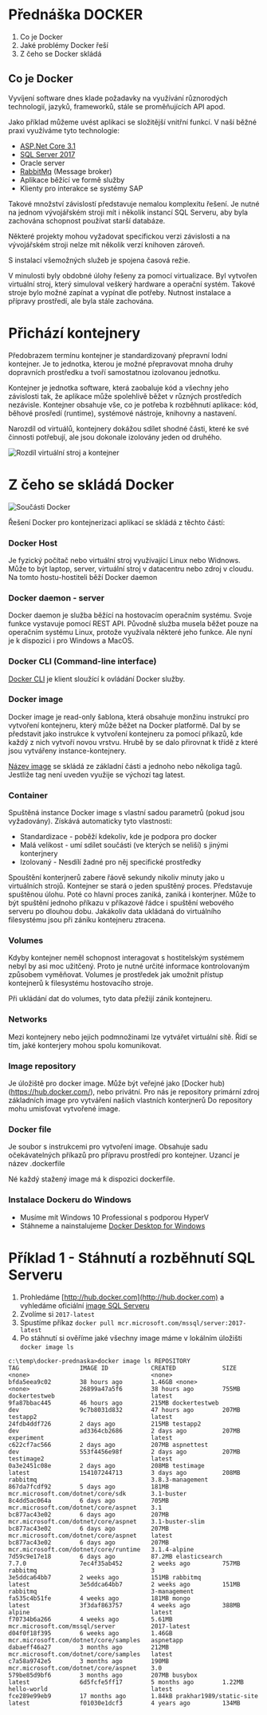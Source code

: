 # Přednáška DOCKER

1. Co je Docker
2. Jaké problémy Docker řeší
3. Z čeho se Docker skládá
## Co je Docker

Vyvíjení software dnes klade požadavky na využívání různorodých technologií, jazyků, frameworků, stále se proměňujících API apod.

Jako příklad můžeme uvést aplikaci se složitější vnitřní funkcí. V naší běžné praxi využíváme tyto technologie:
- [ASP.Net Core 3.1](https://docs.microsoft.com/en-us/aspnet/core/introduction-to-aspnet-core?view=aspnetcore-3.1)
- [SQL Server 2017](https://www.microsoft.com/en-us/sql-server/sql-server-2017)
- Oracle server
- [RabbitMq](https://www.rabbitmq.com/) (Message broker)
- Aplikace běžící ve formě služby
- Klienty pro interakce se systémy SAP

Takové množství závislostí představuje nemalou komplexitu řešení. Je nutné na jednom vývojářském stroji mít i několik 
instancí SQL Serveru, aby byla zachována schopnost používat starší databáze.

Některé projekty mohou vyžadovat specifickou verzi závislosti a na vývojářském stroji nelze mít několik verzí knihoven zároveň. 

S instalací všemožných služeb je spojena časová režie.

V minulosti byly obdobné úlohy řešeny za pomocí virtualizace. Byl vytvořen virtuální stroj, který simuloval veškerý hardware a operační systém. Takové stroje bylo možné zapínat a vypínat dle potřeby. Nutnost instalace a přípravy prostředí, ale byla stále zachována.

# Přichází kontejnery

Předobrazem termínu kontejner je standardizovaný přepravní lodní kontejner. Je to jednotka, kterou je možné přepravovat mnoha druhy dopravních prostředku a tvoří samostatnou izolovanou jednotku.

Kontejner je jednotka software, která zaobaluje kód a všechny jeho závislosti tak, že aplikace může spolehlivě běžet v různých prostředích nezávisle. Kontejner obsahuje vše, co je potřeba k rozběhnutí aplikace: kód, běhové prosředí (runtime), systémové nástroje, knihovny a nastavení.

Narozdíl od virtuálů, kontejnery dokážou sdílet shodné části, které ke své činnosti potřebují, ale jsou dokonale izolovány jeden od druhého. 

![Rozdíl virtuální stroj a kontejner](https://github.com/jan-joska/docker-prednaska/blob/master/Images/virtual-vs-container.png)

# Z čeho se skládá Docker

![Součásti Docker](https://github.com/jan-joska/docker-prednaska/blob/master/Images/engine-components-flow.png)

Řešení Docker pro kontejnerizaci aplikací se skládá z těchto částí: 

### Docker Host

Je fyzický počítač nebo virtuální stroj využívající Linux nebo Widnows. Může to být laptop, server, virtuální stroj v datacentru nebo zdroj v cloudu. Na tomto hostu-hostiteli běží Docker daemon

### Docker daemon - server

Docker daemon je služba běžící na hostovacím operačním systému. Svoje funkce vystavuje pomocí REST API. Původně služba musela běžet pouze na operačním systému Linux, protože využívala některé jeho funkce. Ale nyní je k dispozici i pro Windows a MacOS.

### Docker CLI (Command-line interface)

[Docker CLI](https://docs.docker.com/engine/reference/commandline/cli/) je klient sloužící k ovládání Docker služby.

### Docker image

Docker image je read-only šablona, která obsahuje monžinu instrukcí pro vytvoření kontejneru, který může běžet na Docker platformě.
Dal by se představit jako instrukce k vytvoření kontejneru za pomocí příkazů, kde každý z nich vytvoří novou vrstvu. 
Hrubě by se dalo přirovnat k třídě z které jsou vytvářeny instance-kontejnery.

[Název image](https://cloud.google.com/artifact-registry/docs/docker/names) se skládá ze základní části a jednoho nebo několiga tagů. Jestliže tag není uveden využije se výchozí tag latest. 

### Container

Spuštěná instance Docker image s vlastní sadou parametrů (pokud jsou vyžadovány). Získává automaticky tyto vlastnosti:
- Standardizace - poběží kdekoliv, kde je podpora pro docker
- Malá velikost - umí sdílet součásti (ve kterých se neliší) s jinými konterjnery
- Izolovaný - Nesdílí žadné pro něj specifické prostředky

Spouštění konterjnerů zabere řáově sekundy nikoliv minuty jako u virtuálních strojů.
Kontejner se stará o jeden spuštěný proces. Představuje spuštěnou úlohu. Poté co hlavní proces zaniká, zaniká i konterjner. Může to být spuštění jednoho příkazu v příkazové řádce i spuštění webového serveru po dlouhou dobu. Jakákoliv data ukládaná do virtuálního filesystému jsou při zániku kontejneru ztracena.
 
###  Volumes

Kdyby kontejner neměl schopnost interagovat s hostitelským systémem nebyl by asi moc užitčený. Proto je nutné určité informace kontrolovaným způsobem vyměňovat. Volumes je prostředek jak umožnit přístup kontejnerů k filesystému hostovacího stroje. 

Při ukládání dat do volumes, tyto data přežijí zánik kontejneru.

### Networks

Mezi kontejnery nebo jejich podmnožinami lze vytvářet virtuální sítě. Řídí se tím, jaké konterjery mohou spolu komunikovat.

### Image repository

Je úložiště pro docker image. Může být veřejné jako [Docker hub)(https://hub.docker.com/), nebo privátní.
Pro nás je repository primární zdroj základních image pro vytváření našich vlastních konterjnerů
Do repository mohu umisťovat vytvořené image.

### Docker file 

Je soubor s instrukcemi pro vytvoření image. Obsahuje sadu očekávatelných příkazů pro přípravu prostředí pro kontejner. Uzancí je název .dockerfile

Né každý stažený image má k dispozici dockerfile.

### Instalace Dockeru do Windows

- Musíme mít Windows 10 Professional s podporou HyperV
- Stáhneme a nainstalujeme [Docker Desktop for Windows](https://hub.docker.com/editions/community/docker-ce-desktop-windows/)

# Příklad 1 - Stáhnutí a rozběhnutí SQL Serveru

1. Prohledáme [http://hub.docker.com](http://hub.docker.com) a vyhledáme oficiální [image SQL Serveru](https://hub.docker.com/_/microsoft-mssql-server)
2. Zvolíme si `2017-latest`
3. Spustíme příkaz `docker pull mcr.microsoft.com/mssql/server:2017-latest`
4. Po stáhnutí si ověříme jaké všechny image máme v lokálním úložišti `docker image ls`

`
c:\temp\docker-prednaska>docker image ls
REPOSITORY                              TAG                 IMAGE ID            CREATED             SIZE
<none>                                  <none>              bfda5eea9c02        38 hours ago        1.46GB
<none>                                  <none>              26899a47a5f6        38 hours ago        755MB
dockertestweb                           latest              9fa87bbac445        46 hours ago        215MB
dockertestweb                           dev                 9c7b8031d832        47 hours ago        207MB
testapp2                                latest              24fdb4ddf726        2 days ago          215MB
testapp2                                dev                 ad3364cb2686        2 days ago          207MB
experiment                              latest              c622cf7ac566        2 days ago          207MB
aspnettest                              dev                 553f4456e98f        2 days ago          207MB
testimage2                              latest              0a3e2451c08e        2 days ago          208MB
testimage                               latest              154107244713        3 days ago          208MB
rabbitmq                                3.8.3-management    867da7fcdf92        5 days ago          181MB
mcr.microsoft.com/dotnet/core/sdk       3.1-buster          8c4dd5ac064a        6 days ago          705MB
mcr.microsoft.com/dotnet/core/aspnet    3.1                 bc877ac43e02        6 days ago          207MB
mcr.microsoft.com/dotnet/core/aspnet    3.1-buster-slim     bc877ac43e02        6 days ago          207MB
mcr.microsoft.com/dotnet/core/aspnet    latest              bc877ac43e02        6 days ago          207MB
mcr.microsoft.com/dotnet/core/runtime   3.1.4-alpine        7d59c9e17e18        6 days ago          87.2MB
elasticsearch                           7.7.0               7ec4f35ab452        2 weeks ago         757MB
rabbitmq                                3                   3e5ddca64bb7        2 weeks ago         151MB
rabbitmq                                latest              3e5ddca64bb7        2 weeks ago         151MB
rabbitmq                                3-management        fa535c4b51fe        4 weeks ago         181MB
mongo                                   latest              3f3daf863757        4 weeks ago         388MB
alpine                                  latest              f70734b6a266        4 weeks ago         5.61MB
mcr.microsoft.com/mssql/server          2017-latest         d04f0f18f395        6 weeks ago         1.46GB
mcr.microsoft.com/dotnet/core/samples   aspnetapp           dabaeff46a27        3 months ago        212MB
mcr.microsoft.com/dotnet/core/samples   latest              c7a58a9742e5        3 months ago        190MB
mcr.microsoft.com/dotnet/core/aspnet    3.0                 579be85d9bf6        3 months ago        207MB
busybox                                 latest              6d5fcfe5ff17        5 months ago        1.22MB
hello-world                             latest              fce289e99eb9        17 months ago       1.84kB
prakhar1989/static-site                 latest              f01030e1dcf3        4 years ago         134MB
`


 






